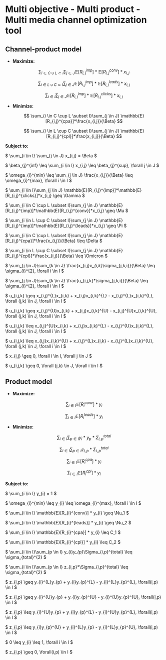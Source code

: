 # Multi objective - Multi product - Multi media channel optimization tool

## Channel-product model

* **Maximize:**

$$ \sum_{i \in C \cup L \subset I}\sum_{j \in J} \mathbb{E}[R_{i,j}^{imp}]*\mathbb{E}[R_{i,j}^{conv}]*x_{i,j} $$

$$ \sum_{i \in L \cup C \subset I}\sum_{j \in J} \mathbb{E}[R_{i,j}^{imp}]*\mathbb{E}[R_{i,j}^{leads}]*x_{i,j} $$

$$ \sum_{i \in I}\sum_{j \in J} \mathbb{E}[R_{i,j}^{imp}]*\mathbb{E}[R_{i,j}^{clicks}]*x_{i,j} $$

* **Minimize:**

$$ \sum_{i \in C \cup L \subset I}\sum_{j \in J} \mathbb{E}[R_{i,j}^{cpa}]*\frac{x_{i,j}}{\Beta} $$

$$ \sum_{i \in L \cup C \subset I}\sum_{j \in J} \mathbb{E}[R_{i,j}^{cpl}]*\frac{x_{i,j}}{\Beta} $$

**Subject to:**

$ \sum_{i \in I} \sum_{j \in J} x_{i,j} = \Beta $

$ \beta_{j}^{inf} \leq \sum_{i \in I} x_{i,j} \leq \beta_{j}^{sup}, \forall j \in J $

$ \omega_{i}^{min} \leq \sum_{j \in J} \frac{x_{i,j}}{\Beta} \leq \omega_{i}^{max}, \forall i \in I $

$ \sum_{i \in I}\sum_{j \in J} \mathbb{E}[R_{i,j}^{imp}]*\mathbb{E}[R_{i,j}^{clicks}]*x_{i,j} \geq \Gamma $

$ \sum_{i \in C \cup L \subset I}\sum_{j \in J} \mathbb{E}[R_{i,j}^{imp}]*\mathbb{E}[R_{i,j}^{conv}]*x_{i,j} \geq \Mu $

$ \sum_{i \in L \cup C \subset I}\sum_{j \in J} \mathbb{E}[R_{i,j}^{imp}]*\mathbb{E}[R_{i,j}^{leads}]*x_{i,j} \geq \Pi $

$ \sum_{i \in C \cup L \subset I}\sum_{j \in J} \mathbb{E}[R_{i,j}^{cpa}]*\frac{x_{i,j}}{\Beta} \leq \Delta $

$ \sum_{i \in L \cup C \subset I}\sum_{j \in J} \mathbb{E}[R_{i,j}^{cpl}]*\frac{x_{i,j}}{\Beta} \leq \Omicron $

$ \sum_{j \in J}\sum_{k \in J} \frac{x_{i,j}*x_{i,k}*\sigma_{j,k,i}}{\Beta} \leq \sigma_{i}^{2}, \forall i \in I $

$ \sum_{j \in J}\sum_{k \in J} \frac{u_{i,j,k}*\sigma_{j,k,i}}{\Beta} \leq \sigma_{i}^{2}, \forall i \in I $

$ u_{i,j,k} \geq x_{i,j}^{L}x_{i,k} + x_{i,j}x_{i,k}^{L} - x_{i,j}^{L}x_{i,k}^{L}, \forall (j,k) \in J, \forall i \in I  $

$ u_{i,j,k} \geq x_{i,j}^{U}x_{i,k} + x_{i,j}x_{i,k}^{U} - x_{i,j}^{U}x_{i,k}^{U}, \forall (j,k) \in J, \forall i \in I  $

$ u_{i,j,k} \leq x_{i,j}^{U}x_{i,k} + x_{i,j}x_{i,k}^{L} - x_{i,j}^{U}x_{i,k}^{L}, \forall (j,k) \in J, \forall i \in I  $

$ u_{i,j,k} \leq x_{i,j}x_{i,k}^{U} + x_{i,j}^{L}x_{i,k} - x_{i,j}^{L}x_{i,k}^{U}, \forall (j,k) \in J, \forall i \in I  $

$ x_{i,j} \geq 0, \forall i \in I, \forall j \in J $

$ u_{i,j,k} \geq 0, \forall (j,k) \in J, \forall i \in I $

## Product model

* **Maximize:**

$$ \sum_{i \in I} \mathbb{E}[R_{i}^{conv}] * y_{i} $$

$$ \sum_{i \in I} \mathbb{E}[R_{i}^{leads}] * y_{i} $$

* **Minimize:**

$$ \sum_{i \in I}\sum_{p \in I} y_{i}*y_{p}*\Sigma_{i,p}^{total} $$

$$ \sum_{i \in I}\sum_{p \in I} z_{i,p}*\Sigma_{i,p}^{total} $$

$$ \sum_{i \in I} \mathbb{E}[R_{i}^{cpa}] * y_{i} $$

$$ \sum_{i \in I} \mathbb{E}[R_{i}^{cpl}] * y_{i} $$

**Subject to:**

$ \sum_{i \in I} y_{i} = 1 $

$ \omega_{i}^{min} \leq y_{i} \leq \omega_{i}^{max}, \forall i \in I $

$ \sum_{i \in I} \mathbb{E}[R_{i}^{conv}] * y_{i} \geq \Nu_1 $

$ \sum_{i \in I} \mathbb{E}[R_{i}^{leads}] * y_{i} \geq \Nu_2 $

$ \sum_{i \in I} \mathbb{E}[R_{i}^{cpa}] * y_{i} \leq C_1 $

$ \sum_{i \in I} \mathbb{E}[R_{i}^{cpl}] * y_{i} \leq C_2 $

$ \sum_{i \in I}\sum_{p \in I} y_{i}*y_{p}*\Sigma_{i,p}^{total} \leq \sigma_{total}^{2} $

$ \sum_{i \in I}\sum_{p \in I} z_{i,p}*\Sigma_{i,p}^{total} \leq \sigma_{total}^{2} $

$ z_{i,p} \geq y_{i}^{L}y_{p} + y_{i}y_{p}^{L} - y_{i}^{L}y_{p}^{L}, \forall(i,p) \in I $

$ z_{i,p} \geq y_{i}^{U}y_{p} + y_{i}y_{p}^{U} - y_{i}^{U}y_{p}^{U}, \forall(i,p) \in I $

$ z_{i,p} \leq y_{i}^{U}y_{p} + y_{i}y_{p}^{L} - y_{i}^{U}y_{p}^{L}, \forall(i,p) \in I $

$ z_{i,p} \leq y_{i}y_{p}^{U} + y_{i}^{L}y_{p} - y_{i}^{L}y_{p}^{U}, \forall(i,p) \in I $

$ 0 \leq y_{i} \leq 1, \forall i \in I $

$ z_{i,p} \geq 0, \forall(i,p) \in I $
